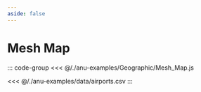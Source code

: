 ```yaml
---
aside: false
---
```


<script setup>
import { meshMap } from '../anu-examples/Geographic/Mesh_Map.js'
//import singleView  from '../vue_components/singleView.vue'
</script>

# Mesh Map

<singleView :scene="meshMap" />

::: code-group
<<< @/./anu-examples/Geographic/Mesh_Map.js 

<<< @/./anu-examples/data/airports.csv
:::
